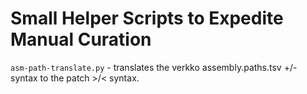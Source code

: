 # Small Helper Scripts to Expedite Manual Curation
`asm-path-translate.py` - translates the verkko assembly.paths.tsv +/- syntax to the patch >/< syntax.
